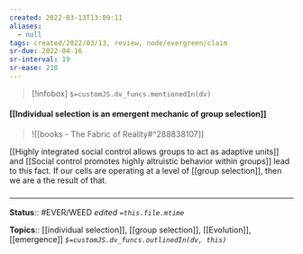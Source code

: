 ```yaml
---
created: 2022-03-13T13:09:11 
aliases:
  - null
tags: created/2022/03/13, review, node/evergreen/claim
sr-due: 2022-04-16
sr-interval: 19
sr-ease: 210
---
```

> [!infobox]
`$=customJS.dv_funcs.mentionedIn(dv)`

#### [[Individual selection is an emergent mechanic of group selection]] 


> ![[books - The Fabric of Reality#^288838107]]

[[Highly integrated social control allows groups to act as adaptive units]] 
and 
[[Social control promotes highly altruistic behavior within groups]]
lead to this fact.
If our cells are operating at a level of [[group selection]],
then we are a the result of that.

### <hr class="footnote"/>

**Status**:: #EVER/WEED 
*edited `=this.file.mtime`*

**Topics**:: [[individual selection]], [[group selection]], [[Evolution]], [[emergence]]
*`$=customJS.dv_funcs.outlinedIn(dv, this)`*
